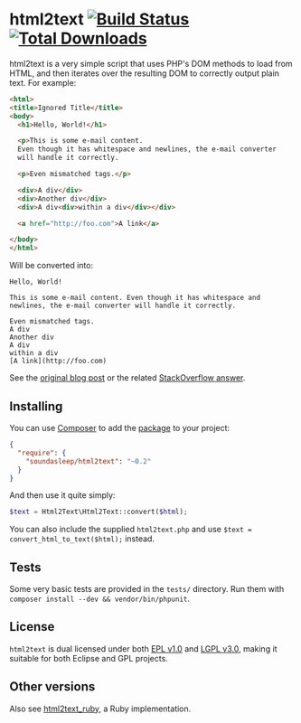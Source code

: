 html2text [![Build Status](https://travis-ci.org/soundasleep/html2text.svg?branch=master)](https://travis-ci.org/soundasleep/html2text) [![Total Downloads](https://poser.pugx.org/soundasleep/html2text/downloads.png)](https://packagist.org/packages/soundasleep/html2text)
=========

html2text is a very simple script that uses PHP's DOM methods to load from HTML, and then iterates over the resulting DOM to correctly output plain text. For example:

```html
<html>
<title>Ignored Title</title>
<body>
  <h1>Hello, World!</h1>

  <p>This is some e-mail content.
  Even though it has whitespace and newlines, the e-mail converter
  will handle it correctly.

  <p>Even mismatched tags.</p>

  <div>A div</div>
  <div>Another div</div>
  <div>A div<div>within a div</div></div>

  <a href="http://foo.com">A link</a>

</body>
</html>
```

Will be converted into:

```text
Hello, World!

This is some e-mail content. Even though it has whitespace and newlines, the e-mail converter will handle it correctly.

Even mismatched tags.
A div
Another div
A div
within a div
[A link](http://foo.com)
```

See the [original blog post](http://journals.jevon.org/users/jevon-phd/entry/19818) or the related [StackOverflow answer](http://stackoverflow.com/a/2564472/39531).

## Installing

You can use [Composer](http://getcomposer.org/) to add the [package](https://packagist.org/packages/soundasleep/html2text) to your project:

```json
{
  "require": {
    "soundasleep/html2text": "~0.2"
  }
}
```

And then use it quite simply:

```php
$text = Html2Text\Html2Text::convert($html);
```

You can also include the supplied `html2text.php` and use `$text = convert_html_to_text($html);` instead.

## Tests

Some very basic tests are provided in the `tests/` directory. Run them with `composer install --dev && vendor/bin/phpunit`.

## License

`html2text` is dual licensed under both [EPL v1.0](https://www.eclipse.org/legal/epl-v10.html) and [LGPL v3.0](http://www.gnu.org/licenses/lgpl.html), making it suitable for both Eclipse and GPL projects.

## Other versions

Also see [html2text_ruby](https://github.com/soundasleep/html2text_ruby), a Ruby implementation.
